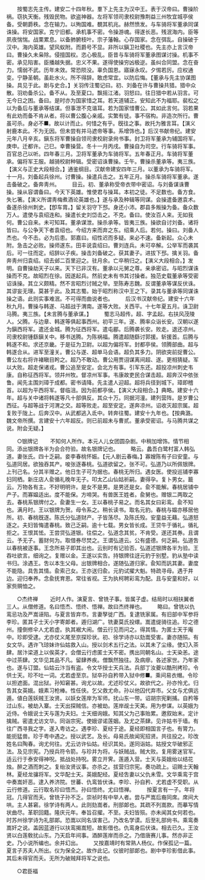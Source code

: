 <!-- { "loadSidebar": true } -->
　　按蜀志先主传。建安二十四年秋。羣下上先主为汉中王。表于汉帝曰。曹操阶祸。窃执天衡。残毁民物。欲盗神器。左将军领司隶校尉豫荆益三州牧宜城亭侯备。受朝爵秩。念在输力。以殉国难。覩其机兆。赫然愤发。与车骑将军董承同谋诛操。将安国家。克宁旧都。承机事不密。令操游魂。得遂长恶。残泯海内。臣等夙夜惴惴。战栗累息。以备肺腑枝叶。宗子藩翰。心存国家。念在弭乱。自操破于汉中。海内英雄。望风蚁附。而爵号不显。非所以鎭卫社稷也。先主亦上言汉帝曰。曹操久未枭除。侵擅国权。恣心极乱。臣昔与车骑将军董承图谋讨操。机事不密。承见陷害。臣播越失据。忠义不果。遂得使操穷凶极逆。虽纠合同盟。念在奋力。懦弱不武。历年未效。常恐陨没。辜负国恩。寤寐永叹。夕惕若厉。应权通变。宁静圣朝。虽赴水火。所不得辞。敢虑常宜。以防后悔。【董承与先主协谋图操。具见于此。剧与史合。】关羽传注蜀记曰。初、刘备在许与曹操共猎。猎中众散。羽劝备杀公。备不从。及至夏口。飘摇江渚。羽怒曰。往日猎中若从羽言。可无今日之困。备曰。是时亦为国家惜之耳。若天道辅正。安知此不为福耶。裴松之以为备后与董承等结谋。但事泄不克谐耳。若为国家惜曹公。其如此言何。羽若果有此劝而备不肯从者。将以曹公腹心亲戚。实繁有徒。事不宿构。非造次所行。曹虽可杀。身必不■。故以计而止。何惜之有乎。旣往之事。故托为雅言耳。【演义射鹿本此。不为无因。但未尝有并马遮帝等事。系增饰也。】后汉书献帝纪。建安元年八月辛亥。鎭东将军曹操自领司隶校尉录尙书事。封卫将军董承为辅国将军。庚申。迁都许。己巳。幸曹操营。冬十一月丙戌。曹操自为司空。行车骑将军事。百官总己以听。四年春三月。卫将军董承为车骑将军。五年春正月。车骑将军董承。偏将军王服。越骑校尉种辑。受密诏诛曹操。壬午。曹操杀董承等。夷三族。【演义与正史大段相合。】通鉴纲目。汉献帝建安四年三月。以董承为车骑将军。十一月。刘备起兵徐州。讨曹操。操遣兵击之。五年正月。操杀车骑将军董承。遂击备破之。备奔靑州。 
　　目云。初、董承称受帝衣带中密诏。与刘备谋诛曹操。操从容谓备曰。今天下英雄。惟使君与操耳。本初之徒。不足数也。备方食。失匕箸。【演义所谓靑梅煮酒论英雄也。】遂与承及种辑等同谋。会操遣备邀袁术。备遂杀徐州刺史。【卽车胄。】留关羽守下邳。身还小沛。郡县多叛操为备。备众数万人。遣使与袁绍连和。操遣长史刘岱击之。不克。备曰。使汝百人来。无如我何。曹公自来。未可知耳。董承谋泄。操杀承等。皆夷三族。操欲自讨刘备。诸将皆曰。与公争天下者袁绍也。今绍方来而弃之东。绍乘人后。若何。操曰。刘备人杰也。今不击。必为后患。郭嘉曰。绍性迟而多疑。来必不速。备新起。众心未附。急击之必败。操师遂东。田丰说袁绍曰。曹刘连兵。未可卒解。公举军而袭其后。可一往而定。绍辞以子疾。操击刘备破之。获其妻子。进拔下邳。擒关羽。备奔靑州归袁绍。绍去邺二百里迎之。驻月余。亡卒稍归之。【演义大段相合。】发明。自曹操劫天子以来。天下已非汉有。董承以元舅之尊。亲承密诏。与昭烈谋诛操而不克。故昭烈在徐。因遂起兵。然前史未有书其讨操者。独范史载董承等受密诏诛操。其立义颇精。然不言昭烈讨贼之举。至陈寿志魏。反谓董承等谋反伏诛。其谬妄无理。莫甚于此。及其志蜀。始于昭烈称汉中王之下。录其与董承等同谋诛操之语。此则实事难泯。不可得而曲说者也。 
　　后汉书汉献帝纪。建安十六年秋九月。曹操与韩遂、马超战于渭南。遂等大败。关西平。十七年夏五月。诛卫尉马腾。夷三族。【未言腾与董承谋。】 
　　蜀志马超传。超、字孟起。右扶风茂陵人。父腾。与边章、韩遂等俱起事西州。初平三年。遂、腾率众诣长安。汉朝以遂为鎭西将军。遣还金城。腾为征西将军。遣屯郿。后腾袭长安。败走。退还凉州。司隶校尉锺繇鎭关中。移书送腾。为陈祸福。腾遣超随繇讨郭援。斩援首。后腾与韩遂不和。求还京畿。于是征为卫尉。以超为偏将军。封都亭侯。领腾部曲。超与韩遂合从。进军至潼关。曹公与遂、超单马会语。超负其多力。阴欲突前捉曹公。曹公左右将许褚瞋目盻之。超乃不敢动。曹公用贾诩谋离间超、遂。更相猜疑。军以大败。超走保诸戎。曹公追至安定。会北方有事。引军东还。超投凉州刺史韦康。自称征西将军。领幷州牧。督凉州军事。韦康故吏民合谋击超。超奔汉中依张鲁。闻先主围刘璋于成都。密书请降。先主遣人迎超。超将兵径到城下。璋即稽首。以超为平西将军。督临沮。因为前都亭侯。【演义大段相合。】典略。建安十六年。超与关中诸将韩遂等凡十部俱反。其众十万。同据河潼。建列营阵。是岁曹公西征。与超等战于河渭之交。超等败走。超至安定。遂奔凉州。诏收灭超宗属。超复败于陇上。后奔汉中。从武都逃入氐中。转奔往蜀。建安十九年也。【按典潞。魏文帝所撰。言建安十六年超反。则已前超未与曹贰。董承受密诏。与马腾共谋之说。附会无疑。】 

　　○银牌记 
　　不知何人所作。本元人儿女团圆杂剧。中稍加增饰。情节相同。添出银牌各半为会合符验。故名银牌记也。 
　　略云。蠡吾白鹭村富人韩弘道。妻张氏。四十乏嗣。妾李春桃怀娠。【元人剧云春梅。】寡嫂陈有子曰安童。与弘道同居。欲独吞其产。唆张逐春桃。弘道欲留之。张不可。弘道乃以所佩银牌。上刊己名。分其半赠之。他日生子可为据也。春桃无所归。遇女医。使投巡铺李寡妇同栖。新庄店人兪循礼晚年无子。叩太乙山仙姑祈嗣。妻得孕。复卜男女。籖云。万物各有主。不好明明许。是女不是男。是男还是女。兪不能解。春桃居铺中产子。而寡媪适出。度不能保。方啼哭。有兽医王姓者。兪舅也。赠银二两取之去。春桃系银牌付之。兪妻生一女。王以春桃子易之。而名其女曰彩鸾。兪不知也。满月时。王以银牌为贺。母令系之。稍长读书。取名元豹。春桃与媪亦移居他所。初、春桃旣逐。陈氏分弘道财产。子皆荡尽。及陈氏殁。安童益无藉。弘道怒逐之。夫妇皆悔遣春桃。致己乏嗣。逾十七载。男女皆长成。王贷牛于循礼。循礼拒之。王恨其恡。王尝贷弘道银。往偿之。弘道念其贫。不肯受。遂还其券。且谓云。予无子。蓄财何为。取借券尽焚之。王谓弘道云。公有盛德。何乏嗣。弘道吿以春桃被逐事。王念所易子即其出也。云别时有记验否。弘道述银牌各半为验。王吞吐欲言。细询之。复赠以金。王遂以实吿。持银牌往迓元豹于别墅。豹从塾中读书归。涂遇王。吿以本生父母。出银牌相合。遂随弘道归家。兪知而訉其妻。妻度不能隐。具吿其情。兪索己女。王亦送归兪。元豹试擢大魁。特疏寻母。遇于井边。迎归奉养。念兪抚育恩。常往省视。王为执柯聘彩鸾为配。且与安童和好。以家赀赒恤之。 

　　○杰终禅 
　　近时人作。演夏言、曾铣子事。皆属子虚。结局时以相扶翼者三人。从僧修道。名曰悟杰、悟终、悟禅。故曰杰终禅也。 
　　略曰。曾铣以仇鸾忌功及严嵩诬陷。与夏言皆弃市。言妻孥徙广西。复逮铣家属。有旧部中军参将李珍。匿其子士天小字寄郞者。遁归湖广。铣妻莫氏投缳。嵩遣缇骑往追。珍之德州。撞倒修伞人尤若虚。执其裾大闹。僧云行见而问之。得其情。为匿士天于庵中。珍即受逮。尤亦仗义尾至京探珍状。初、徐学诗亦以劾嵩受害。妻亦随殒。有女文华。遇许飞琼妹许仙姑救入山。授以剑术五行之法。以其未了尘缘。使幻入茶肆。居汴梁道上以俟英才。会僧云行虑匿士天不密。携出同朝名山。士天染恙。途中过茶肆。文华见其品不凡。留肆养疾。僧飘然独往。及病瘳。各述家世。乃年家也。遂与订盟。仙姑云汴当有盗。令文华授士天兵法。兵部丁汝夔以酷刑拷珍。令供士天。珍不吐一词。尤若虚至京。狱卒孙自矜带入狱中修■。乘间易衣帽。令珍以担遮面。混出狱。孙知窘甚。询尤以故。尤述珍仗义。故欲代之。孙亦怜尤。归吿其女英娥。娥素习枪棒。性任侠。乞父救尤命。孙以他囚代弃市。父女与尤俱远遁。値白莲妖贼王汝贤。以妖女莲岸为军师。扰山东一带。诏胡宗宪剿捕。自矜等过山东。被劫入寨。士天出探贼信。亦被劫。莲岸觇士天美。用为参谋。以英娥为近侍。令娥说士天与莲为夫妇。士天细询娥。知其父为己事贻累。邀叙始末。定计擒贼。密遣尤访文华。同诣宗宪。使娥谬诺莲姻。及尤之茶肆。见许姑书于墙。有往广西寻我之字。遂入粤访之。遇李珍、夏经于途。夏经即相国言子也。有膂力。能扼猛兽。珍于粤中遇之。授以武艺。及长。母易氏故闻宪招贤。共往投之。珍改姓名曰陶春。询尤何往。尤云访许仙姑。经识其处。遂同诣姑。姑授文华破邪正法。及见宗宪。乃授兵符令箭。与珍并为将。与妖贼战。贼大败。复用雾迷官军。适云行于泰安得神呪。抵战处持呪。雾立开霁。莲遁入营。士天与英娥绐以结花烛。醉之酒而刺之。复绐汝贤议事。亦杀之。拔营归宗宪。奏功疏上。诏赐士天翰林。夏经龙骧将军。文华配士天。英娥配经。夏经吿妻以父仇未雪。文华乘鸾于宫中奏嵩奸恶。逮入养济院。世蕃、仇鸾皆伏诛。李珍、孙自矜、尤若虚不受职。从云行修道。云行取名珍曰悟杰。孙曰悟终。尤曰悟禅。 
　　按夏言有一子。年将冠。几得官而夭。曾铣子孙不乏。崇祯时有中举人者。尝与严嵩后裔同席。席间大哄。主人甚窘。徐学诗有两人。此则劾嵩者。刑部郞也。其疏不列嵩款。而摹写情状曲尽。革职回籍。隆庆元年。奉旨召擢。不至。夫妇皆殒。亦未闻其女何若也。时苏州徐学诗为礼部郞。恐嵩以同名误害己。乃改名学谟。后至礼部尙书。乘鸾奏嵩奸之说。盖因蓝道行以扶鸾揭嵩短。故影借也。仇鸾身后伏诛。相去已久。王汝贤以白莲敎扰山东。乃天启年间事。酒醉莲岸而杀之。乃借唐赛儿事。然亦非正史。乃小说所编也。余并幻出。 
　　又按嘉靖时有常熟人杨仪。作保孤记一篇。夏言子苏夫人所出。仪为保全之。故作此记。仪彼时部郞也。剧中李珍影借此事。其后未得官而夭。无所为破贼拜将军之说也。 

　　○君臣福 
